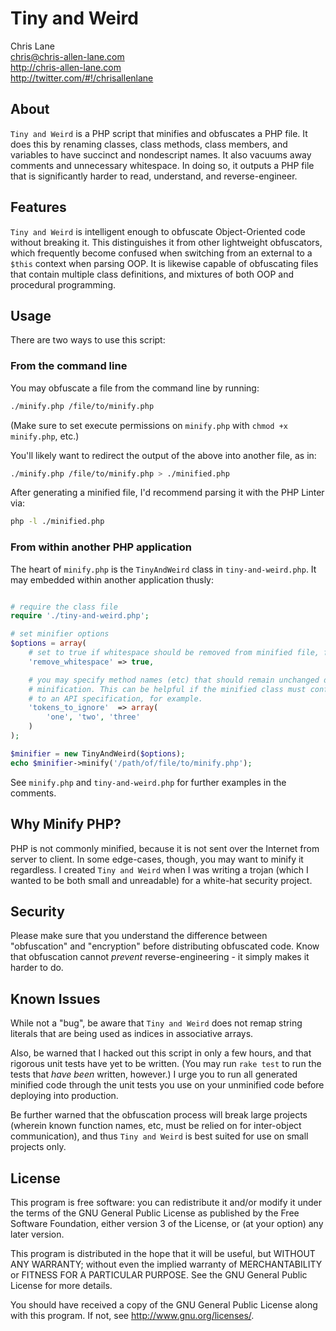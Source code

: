 Tiny and Weird
==============
Chris Lane  
chris@chris-allen-lane.com  
http://chris-allen-lane.com  
http://twitter.com/#!/chrisallenlane  

About
-----
`Tiny and Weird` is a PHP script that minifies and obfuscates a PHP file. It does this by renaming classes, class methods, class members, and variables to have succinct and nondescript names. It also vacuums away comments and unnecessary whitespace. In doing so, it outputs a PHP file that is significantly harder to read, understand, and reverse-engineer.

Features
--------
`Tiny and Weird` is intelligent enough to obfuscate Object-Oriented code without breaking it. This distinguishes it from other lightweight obfuscators, which frequently become confused when switching from an external to a `$this` context when parsing OOP. It is likewise capable of obfuscating files that contain multiple class definitions, and mixtures of both OOP and procedural programming.

Usage
-----
There are two ways to use this script:

### From the command line ###
You may obfuscate a file from the command line by running:

```bash
./minify.php /file/to/minify.php
```
(Make sure to set execute permissions on `minify.php` with `chmod +x minify.php`, etc.)

You'll likely want to redirect the output of the above into another file, as in:

```bash
./minify.php /file/to/minify.php > ./minified.php
```

After generating a minified file, I'd recommend parsing it with the PHP Linter via:
```bash
php -l ./minified.php
```

### From within another PHP application ###
The heart of `minify.php` is the `TinyAndWeird` class in `tiny-and-weird.php`. It may embedded within another application thusly:

```php

# require the class file
require './tiny-and-weird.php';

# set minifier options
$options = array(
    # set to true if whitespace should be removed from minified file, false otherwise
    'remove_whitespace' => true,

    # you may specify method names (etc) that should remain unchanged during 
    # minification. This can be helpful if the minified class must conform
    # to an API specification, for example.
    'tokens_to_ignore'  => array(
        'one', 'two', 'three'
    )
);

$minifier = new TinyAndWeird($options);
echo $minifier->minify('/path/of/file/to/minify.php');
```

See `minify.php` and `tiny-and-weird.php` for further examples in the comments.

Why Minify PHP?
---------------
PHP is not commonly minified, because it is not sent over the Internet from server to client. In some edge-cases, though, you may want to minify it regardless. I created `Tiny and Weird` when I was writing a trojan (which I wanted to be both small and unreadable) for a white-hat security project. 

Security
--------
Please make sure that you understand the difference between "obfuscation" and "encryption" before distributing obfuscated code. Know that obfuscation cannot _prevent_ reverse-engineering - it simply makes it harder to do.

Known Issues
------------
While not a "bug", be aware that `Tiny and Weird` does not remap string literals that are being used as indices in associative arrays.

Also, be warned that I hacked out this script in only a few hours, and that rigorous unit tests have yet to be written. (You may run `rake test` to run the tests that _have been_ written, however.) I urge you to run all generated minified code through the unit tests you use on your unminified code before deploying into production.

Be further warned that the obfuscation process will break large projects (wherein known function names, etc, must be relied on for inter-object communication), and thus `Tiny and Weird` is best suited for use on small projects only.

License
-------
This program is free software: you can redistribute it and/or modify
it under the terms of the GNU General Public License as published by
the Free Software Foundation, either version 3 of the License, or
(at your option) any later version.

This program is distributed in the hope that it will be useful,
but WITHOUT ANY WARRANTY; without even the implied warranty of
MERCHANTABILITY or FITNESS FOR A PARTICULAR PURPOSE.  See the
GNU General Public License for more details.

You should have received a copy of the GNU General Public License
along with this program.  If not, see <http://www.gnu.org/licenses/>.

